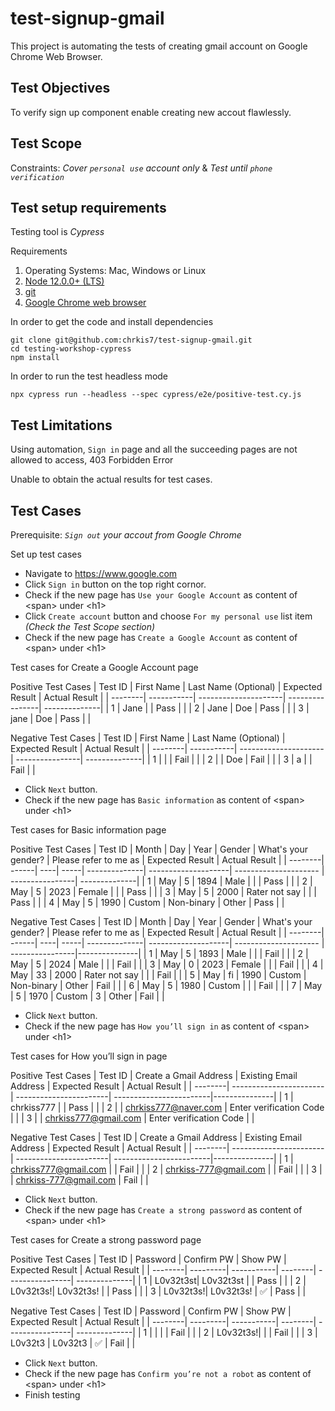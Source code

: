 # test-signup-gmail
This project is automating the tests of creating gmail account on Google Chrome Web Browser.

## Test Objectives
To verify sign up component enable creating new accout flawlessly.

## Test Scope
Constraints: _Cover `personal use` account only_ & _Test until `phone verification`_

## Test setup requirements
Testing tool is _Cypress_

Requirements
1. Operating Systems: Mac, Windows or Linux
2. [Node 12.0.0+ (LTS)](https://docs.npmjs.com/downloading-and-installing-node-js-and-npm)
3. [git](https://git-scm.com/book/en/v2/Getting-Started-Installing-Git)
4. [Google Chrome web browser](https://support.google.com/chrome/answer/95346?hl=en&co=GENIE.Platform%3DDesktop)

In order to get the code and install dependencies
```
git clone git@github.com:chrkis7/test-signup-gmail.git
cd testing-workshop-cypress
npm install
```

In order to run the test headless mode
```
npx cypress run --headless --spec cypress/e2e/positive-test.cy.js
```

## Test Limitations
Using automation, `Sign in` page and all the succeeding pages are not allowed to access, 403 Forbidden Error

Unable to obtain the actual results for test cases.

## Test Cases
Prerequisite: _`Sign out` your accout from Google Chrome_

Set up test cases
* Navigate to https://www.google.com
* Click `Sign in` button on the top right cornor.
* Check if the new page has `Use your Google Account` as content of \<span\> under \<h1\>
* Click `Create account` button and choose `For my personal use` list item _(Check the Test Scope section)_
* Check if the new page has `Create a Google Account` as content of \<span\> under \<h1\>

Test cases for Create a Google Account page

  Positive Test Cases
  | Test ID | First Name | Last Name (Optional) | Expected Result | Actual Result |
  | --------| -----------| ---------------------| ----------------| --------------|
  | 1       | Jane       |                      | Pass            |               |
  | 2       | Jane       | Doe                  | Pass            |               |
  | 3       | jane       | Doe                  | Pass            |               |

  Negative Test Cases
  | Test ID | First Name | Last Name (Optional) | Expected Result | Actual Result |
  | --------| -----------| ---------------------| ----------------| --------------|
  | 1       |            |                      | Fail            |               |
  | 2       |            | Doe                  | Fail            |               |
  | 3       | a          |                      | Fail            |               |

* Click `Next` button.
* Check if the new page has `Basic information` as content of \<span\> under \<h1\>

Test cases for Basic information page

  Positive Test Cases
  | Test ID | Month | Day | Year | Gender        | What's your gender? | Please refer to me as | Expected Result | Actual Result |
  | --------| ------| ----| -----| --------------| --------------------| --------------------- | ----------------| --------------|
  | 1       | May   | 5   | 1894 | Male          |                     |                       | Pass            |               |
  | 2       | May   | 5   | 2023 | Female        |                     |                       | Pass            |               |
  | 3       | May   | 5   | 2000 | Rater not say |                     |                       | Pass            |               |
  | 4       | May   | 5   | 1990 | Custom        | Non-binary          | Other                 | Pass            |               |

  Negative Test Cases
  | Test ID | Month | Day | Year | Gender        | What's your gender? | Please refer to me as | Expected Result | Actual Result |
  | --------| ------| ----| -----| --------------| --------------------| --------------------- | ----------------|---------------|
  | 1       | May   | 5   | 1893 | Male          |                     |                       | Fail            |               |
  | 2       | May   | 5   | 2024 | Male          |                     |                       | Fail            |               |
  | 3       | May   | 0   | 2023 | Female        |                     |                       | Fail            |               |
  | 4       | May   | 33  | 2000 | Rater not say |                     |                       | Fail            |               |
  | 5       | May   | fi  | 1990 | Custom        | Non-binary          | Other                 | Fail            |               |
  | 6       | May   | 5   | 1980 | Custom        |                     |                       | Fail            |               |
  | 7       | May   | 5   | 1970 | Custom        | 3                   | Other                 | Fail            |               |

* Click `Next` button.
* Check if the new page has `How you’ll sign in` as content of \<span\> under \<h1\>

Test cases for How you’ll sign in page

  Positive Test Cases
  | Test ID | Create a Gmail Address | Existing Email Address | Expected Result         | Actual Result |
  | --------| -----------------------| -----------------------| ------------------------|---------------|
  | 1       | chrkiss777             |                        | Pass                    |               |
  | 2       |                        | chrkiss777@naver.com   | Enter verification Code |               |
  | 3       |                        | chrkiss777@gmail.com   | Enter verification Code |               |

  Negative Test Cases
  | Test ID | Create a Gmail Address | Existing Email Address | Expected Result         | Actual Result |
  | --------| -----------------------| -----------------------| ------------------------|---------------|
  | 1       | chrkiss777@gmail.com   |                        | Fail                    |               |
  | 2       | chrkiss-777@gmail.com  |                        | Fail                    |               |
  | 3       |                        | chrkiss-777@gmail.com  | Fail                    |               |

* Click `Next` button.
* Check if the new page has `Create a strong password` as content of \<span\> under \<h1\>  

Test cases for Create a strong password page

  Positive Test Cases
  | Test ID | Password | Confirm PW | Show PW | Expected Result | Actual Result |
  | --------| ---------| -----------| --------| ----------------| --------------|
  | 1       | L0v32t3st| L0v32t3st  |         | Pass            |               |
  | 2       | L0v32t3s!| L0v32t3s!  |         | Pass            |               |
  | 3       | L0v32t3s!| L0v32t3s!  | ✅      | Pass            |               |

  Negative Test Cases
  | Test ID | Password | Confirm PW | Show PW | Expected Result | Actual Result |
  | --------| ---------| -----------| --------| ----------------| --------------|
  | 1       |          |            |         | Fail            |               |
  | 2       | L0v32t3s!|            |         | Fail            |               |
  | 3       | L0v32t3  | L0v32t3    | ✅      | Fail            |               |

* Click `Next` button.
* Check if the new page has `Confirm you’re not a robot` as content of \<span\> under \<h1\>  
* Finish testing
